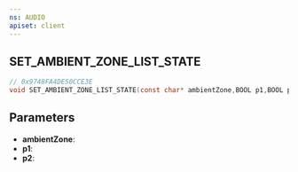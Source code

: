 ```yaml
---
ns: AUDIO
apiset: client
---
```

## SET_AMBIENT_ZONE_LIST_STATE

```c
// 0x9748FA4DE50CCE3E
void SET_AMBIENT_ZONE_LIST_STATE(const char* ambientZone,BOOL p1,BOOL p2);
```


## Parameters
* **ambientZone**:
* **p1**:
* **p2**:



